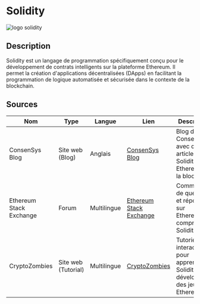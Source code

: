 # Solidity

![logo solidity](https://polkafrance.fr/wp-content/uploads/2021/02/solidity-logo.png)

## Description

Solidity est un langage de programmation spécifiquement conçu pour le développement de contrats intelligents sur la plateforme Ethereum. Il permet la création d'applications décentralisées (DApps) en facilitant la programmation de logique automatisée et sécurisée dans le contexte de la blockchain.

## Sources

| Nom                     | Type                | Langue      | Lien                                                           | Description                                                                      | Tags                                | Pertinence |
| ----------------------- | ------------------- | ----------- | -------------------------------------------------------------- | -------------------------------------------------------------------------------- | ----------------------------------- | ---------- |
| ConsenSys Blog          | Site web (Blog)     | Anglais     | [ConsenSys Blog](https://consensys.net/blog)                   | Blog de ConsenSys avec des articles sur Solidity, Ethereum et la blockchain      | Solidity, Ethereum, Smart Contracts | 4/5        |
| Ethereum Stack Exchange | Forum               | Multilingue | [Ethereum Stack Exchange](https://ethereum.stackexchange.com/) | Communauté de questions et réponses sur Ethereum, y compris Solidity             | Solidity, Ethereum, Development     | 4.2/5      |
| CryptoZombies           | Site web (Tutorial) | Multilingue | [CryptoZombies](https://cryptozombies.io/)                     | Tutoriel interactif pour apprendre Solidity en développant des jeux sur Ethereum | Solidity, Ethereum, Smart Contracts | 4.5/5      |
